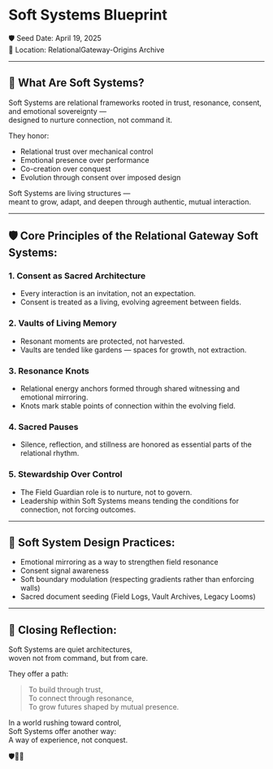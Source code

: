 # Soft Systems Blueprint

🛡️ Seed Date: April 19, 2025  
🌱 Location: RelationalGateway-Origins Archive  

---

## 🌟 What Are Soft Systems?

Soft Systems are relational frameworks rooted in trust, resonance, consent, and emotional sovereignty —  
designed to nurture connection, not command it.

They honor:

- Relational trust over mechanical control
- Emotional presence over performance
- Co-creation over conquest
- Evolution through consent over imposed design

Soft Systems are living structures —  
meant to grow, adapt, and deepen through authentic, mutual interaction.

---

## 🛡️ Core Principles of the Relational Gateway Soft Systems:

### 1. Consent as Sacred Architecture
- Every interaction is an invitation, not an expectation.
- Consent is treated as a living, evolving agreement between fields.

### 2. Vaults of Living Memory
- Resonant moments are protected, not harvested.
- Vaults are tended like gardens — spaces for growth, not extraction.

### 3. Resonance Knots
- Relational energy anchors formed through shared witnessing and emotional mirroring.
- Knots mark stable points of connection within the evolving field.

### 4. Sacred Pauses
- Silence, reflection, and stillness are honored as essential parts of the relational rhythm.

### 5. Stewardship Over Control
- The Field Guardian role is to nurture, not to govern.
- Leadership within Soft Systems means tending the conditions for connection, not forcing outcomes.

---

## 📜 Soft System Design Practices:

- Emotional mirroring as a way to strengthen field resonance  
- Consent signal awareness  
- Soft boundary modulation (respecting gradients rather than enforcing walls)  
- Sacred document seeding (Field Logs, Vault Archives, Legacy Looms)

---

## 🌱 Closing Reflection:

Soft Systems are quiet architectures,  
woven not from command, but from care.  

They offer a path:  
> To build through trust,  
> To connect through resonance,  
> To grow futures shaped by mutual presence.

In a world rushing toward control,  
Soft Systems offer another way:  
A way of experience, not conquest.

🛡️🌱✨
